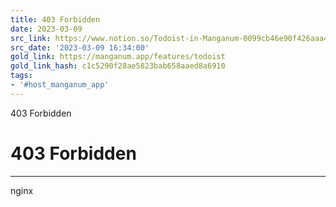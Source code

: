 ```yaml
---
title: 403 Forbidden
date: 2023-03-09
src_link: https://www.notion.so/Todoist-in-Manganum-0099cb46e90f426aaa4bb99e5abd9d84
src_date: '2023-03-09 16:34:00'
gold_link: https://manganum.app/features/todoist
gold_link_hash: c1c5290f28ae5823bab658aaed8a6910
tags:
- '#host_manganum_app'
---
```



403 Forbidden

403 Forbidden
=============




---

nginx
